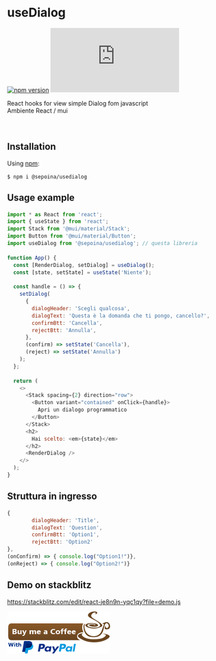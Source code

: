 # useDialog 
[![npm version](https://img.shields.io/npm/v/react-universal-hooks.svg?style=flat)](https://www.npmjs.org/package/react-universal-hooks)
![Script size](https://img.badgesize.io/sepoina/useDialog/main/dist/useDialog/useDialog.js?label=Script%20size&color=yellow)

React hooks for view simple Dialog fom javascript<br/>
Ambiente React / mui<br/><br/><br/>

Installation
-----------
Using [npm](https://www.npmjs.com/):

    $ npm i @sepoina/usedialog

Usage example
-----    

```js
import * as React from 'react';
import { useState } from 'react';
import Stack from '@mui/material/Stack';
import Button from '@mui/material/Button';
import useDialog from '@sepoina/usedialog'; // questa libreria

function App() {
  const [RenderDialog, setDialog] = useDialog();
  const [state, setState] = useState('Niente');

  const handle = () => {
    setDialog(
      {
        dialogHeader: 'Scegli qualcosa',
        dialogText: 'Questa è la domanda che ti pongo, cancello?',
        confirmBtt: 'Cancella',
        rejectBtt: 'Annulla',
      },
      (confirm) => setState('Cancella'),
      (reject) => setState('Annulla')
    );
  };

  return (
    <>
      <Stack spacing={2} direction="row">
        <Button variant="contained" onClick={handle}>
          Apri un dialogo programmatico
        </Button>
      </Stack>
      <h2>
        Hai scelto: <em>{state}</em>
      </h2>
      <RenderDialog />
    </>
  );
}
```

Struttura in ingresso
-----  
```js
{
        dialogHeader: 'Title', 
        dialogText: 'Question',
        confirmBtt: 'Option1',
        rejectBtt: 'Option2'
},
(onConfirm) => { console.log("Option1!")}, 
(onReject) => { console.log("Option2!")}
```

Demo on stackblitz
----
https://stackblitz.com/edit/react-je8n9n-yqc1qy?file=demo.js

[![](https://github.com/sepoina/Gsync/blob/e7ebba614012f4969394c5a374d0d748e81c6cda/this_web/img/buy-me-a-coffee-with-paypal.png?raw=true)](https://www.paypal.com/paypalme/giancarloghigi)

